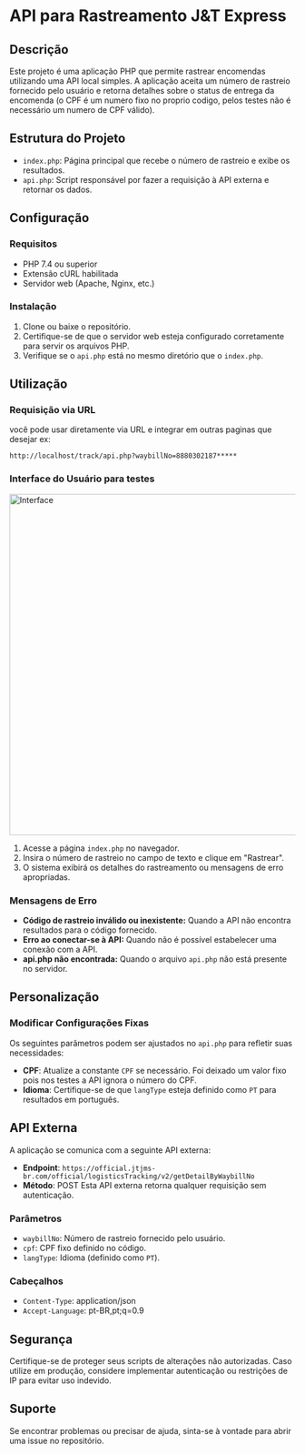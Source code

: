 
# API para Rastreamento J&T Express

## Descrição
Este projeto é uma aplicação PHP que permite rastrear encomendas utilizando uma API local simples. A aplicação aceita um número de rastreio fornecido pelo usuário e retorna detalhes sobre o status de entrega da encomenda (o CPF é um numero fixo no proprio codigo, pelos testes não é necessário um numero de CPF válido).

## Estrutura do Projeto
- `index.php`: Página principal que recebe o número de rastreio e exibe os resultados.
- `api.php`: Script responsável por fazer a requisição à API externa e retornar os dados.

## Configuração
### Requisitos
- PHP 7.4 ou superior
- Extensão cURL habilitada
- Servidor web (Apache, Nginx, etc.)

### Instalação
1. Clone ou baixe o repositório.
2. Certifique-se de que o servidor web esteja configurado corretamente para servir os arquivos PHP.
3. Verifique se o `api.php` está no mesmo diretório que o `index.php`.

## Utilização
### Requisição via URL
você pode usar diretamente via URL e integrar em outras paginas que desejar
ex:

```
http://localhost/track/api.php?waybillNo=8880302187*****
```

### Interface do Usuário para testes
<img src="https://i.imgur.com/2HOePnP.png" alt="Interface" width="600">

1. Acesse a página `index.php` no navegador.
2. Insira o número de rastreio no campo de texto e clique em "Rastrear".
3. O sistema exibirá os detalhes do rastreamento ou mensagens de erro apropriadas.

### Mensagens de Erro
- **Código de rastreio inválido ou inexistente:** Quando a API não encontra resultados para o código fornecido.
- **Erro ao conectar-se à API:** Quando não é possível estabelecer uma conexão com a API.
- **api.php não encontrada:** Quando o arquivo `api.php` não está presente no servidor.

## Personalização
### Modificar Configurações Fixas
Os seguintes parâmetros podem ser ajustados no `api.php` para refletir suas necessidades:
- **CPF**: Atualize a constante `CPF` se necessário. Foi deixado um valor fixo pois nos testes a API ignora o número do CPF.
- **Idioma**: Certifique-se de que `langType` esteja definido como `PT` para resultados em português.

## API Externa
A aplicação se comunica com a seguinte API externa:
- **Endpoint**: `https://official.jtjms-br.com/official/logisticsTracking/v2/getDetailByWaybillNo`
- **Método**: POST
Esta API externa retorna qualquer requisição sem autenticação.

### Parâmetros
- `waybillNo`: Número de rastreio fornecido pelo usuário.
- `cpf`: CPF fixo definido no código.
- `langType`: Idioma (definido como `PT`).

### Cabeçalhos
- `Content-Type`: application/json
- `Accept-Language`: pt-BR,pt;q=0.9

## Segurança
Certifique-se de proteger seus scripts de alterações não autorizadas. Caso utilize em produção, considere implementar autenticação ou restrições de IP para evitar uso indevido.

## Suporte
Se encontrar problemas ou precisar de ajuda, sinta-se à vontade para abrir uma issue no repositório.

